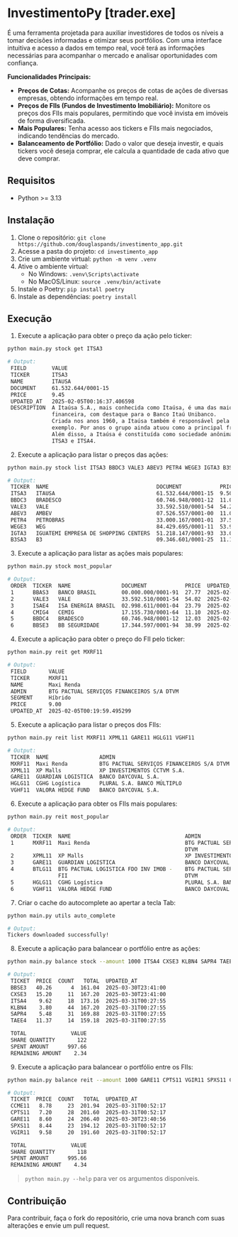 # InvestimentoPy [trader.exe]

É uma ferramenta projetada para auxiliar investidores de todos os níveis a tomar decisões informadas e otimizar seus portfólios. Com uma interface intuitiva e acesso a dados em tempo real, você terá as informações necessárias para acompanhar o mercado e analisar oportunidades com confiança.

**Funcionalidades Principais:**

*   **Preços de Cotas:** Acompanhe os preços de cotas de ações de diversas empresas, obtendo informações em tempo real.
*   **Preços de FIIs (Fundos de Investimento Imobiliário):** Monitore os preços dos FIIs mais populares, permitindo que você invista em imóveis de forma diversificada.
*   **Mais Populares:** Tenha acesso aos tickers e FIIs mais negociados, indicando tendências do mercado.
*   **Balanceamento de Portfólio:** Dado o valor que deseja investir, e quais tickers você deseja comprar, ele calcula a quantidade de cada ativo que deve comprar.

## Requisitos

- Python >= 3.13

## Instalação

1. Clone o repositório: `git clone https://github.com/douglaspands/investimento_app.git`
2. Acesse a pasta do projeto: `cd investimento_app`
3. Crie um ambiente virtual: `python -m venv .venv`
4. Ative o ambiente virtual:
   - No Windows: `.venv\Scripts\activate`
   - No MacOS/Linux: `source .venv/bin/activate`
5. Instale o Poetry: `pip install poetry`
6. Instale as dependências: `poetry install`

## Execução

1. Execute a aplicação para obter o preço da ação pelo ticker:

```sh
python main.py stock get ITSA3

# Output:
 FIELD        VALUE                                                                                                                                               
 TICKER       ITSA3                                                                                                                                               
 NAME         ITAUSA                                                                                                                                              
 DOCUMENT     61.532.644/0001-15                                                                                                                                  
 PRICE        9.45                                                                                                                                                
 UPDATED_AT   2025-02-05T00:16:37.406598                                                                                                                          
 DESCRIPTION  A Itaúsa S.A., mais conhecida como Itaúsa, é uma das maiores holdings do país, especialmente por sua atuação no controle de empresas da área        
              financeira, com destaque para o Banco Itaú Unibanco.                                                                                                
              Criada nos anos 1960, a Itaúsa também é responsável pela gestão de empresas ligadas a outros segmentos como papel, celulose e tecnologia, por       
              exemplo. Por anos o grupo ainda atuou como a principal frente da área de investimentos do Banco Itaú.                                               
              Além disso, a Itaúsa é constituída como sociedade anônima de capital aberto, sendo suas ações negociadas na Bolsa do Brasil, a B3, sob os códigos   
              ITSA3 e ITSA4.
```

2. Execute a aplicação para listar o preços das ações:

```sh
python main.py stock list ITSA3 BBDC3 VALE3 ABEV3 PETR4 WEGE3 IGTA3 B3SA3

# Output:
 TICKER  NAME                                  DOCUMENT            PRICE  UPDATED_AT                 
 ITSA3   ITAUSA                                61.532.644/0001-15  9.50   2025-02-04T02:32:53.190873 
 BBDC3   BRADESCO                              60.746.948/0001-12  11.01  2025-02-04T02:32:52.985194 
 VALE3   VALE                                  33.592.510/0001-54  54.21  2025-02-04T02:32:53.246695 
 ABEV3   AMBEV                                 07.526.557/0001-00  11.03  2025-02-04T02:32:53.124743 
 PETR4   PETROBRAS                             33.000.167/0001-01  37.50  2025-02-04T02:32:53.228252 
 WEGE3   WEG                                   84.429.695/0001-11  53.90  2025-02-04T02:32:53.326571 
 IGTA3   IGUATEMI EMPRESA DE SHOPPING CENTERS  51.218.147/0001-93  33.00  2025-02-04T02:32:53.307780 
 B3SA3   B3                                    09.346.601/0001-25  11.16  2025-02-04T02:32:52.652061 
```

3. Execute a aplicação para listar as ações mais populares:

```sh
python main.py stock most_popular

# Output:
 ORDER  TICKER  NAME                DOCUMENT            PRICE  UPDATED_AT                 
 1      BBAS3   BANCO BRASIL        00.000.000/0001-91  27.77  2025-02-05T00:18:29.836376 
 2      VALE3   VALE                33.592.510/0001-54  54.02  2025-02-05T00:18:30.257107 
 3      ISAE4   ISA ENERGIA BRASIL  02.998.611/0001-04  23.79  2025-02-05T00:18:29.812324 
 4      CMIG4   CEMIG               17.155.730/0001-64  11.10  2025-02-05T00:18:30.334697 
 5      BBDC4   BRADESCO            60.746.948/0001-12  12.03  2025-02-05T00:18:30.151068 
 6      BBSE3   BB SEGURIDADE       17.344.597/0001-94  38.99  2025-02-05T00:18:30.091197
```

4. Execute a aplicação para obter o preço do FII pelo ticker:

```sh
python main.py reit get MXRF11

# Output:
 FIELD       VALUE                                     
 TICKER      MXRF11                                    
 NAME        Maxi Renda                                
 ADMIN       BTG PACTUAL SERVIÇOS FINANCEIROS S/A DTVM 
 SEGMENT     Híbrido                                   
 PRICE       9.00                                      
 UPDATED_AT  2025-02-05T00:19:59.495299
```

5. Execute a aplicação para listar o preços dos FIIs:

```sh
python main.py reit list MXRF11 XPML11 GARE11 HGLG11 VGHF11

# Output:
 TICKER  NAME                ADMIN                                      SEGMENT                        PRICE   UPDATED_AT                 
 MXRF11  Maxi Renda          BTG PACTUAL SERVIÇOS FINANCEIROS S/A DTVM  Híbrido                        9.03    2025-02-04T02:19:41.390377 
 XPML11  XP Malls            XP INVESTIMENTOS CCTVM S.A.                Shoppings                      97.45   2025-02-04T02:19:41.436584 
 GARE11  GUARDIAN LOGISTICA  BANCO DAYCOVAL S.A.                        Híbrido                        7.80    2025-02-04T02:19:41.088916 
 HGLG11  CGHG Logística      PLURAL S.A. BANCO MÚLTIPLO                 Logística                      149.60  2025-02-04T02:19:41.239980 
 VGHF11  VALORA HEDGE FUND   BANCO DAYCOVAL S.A.                        Títulos e Valores Mobiliários  7.00    2025-02-04T02:19:41.476547
```

6. Execute a aplicação para obter os FIIs mais populares:

```sh
python main.py reit most_popular

# Output:
 ORDER  TICKER  NAME                                    ADMIN                                   SEGMENT                        PRICE   UPDATED_AT                 
 1      MXRF11  Maxi Renda                              BTG PACTUAL SERVIÇOS FINANCEIROS S/A    Híbrido                        9.00    2025-02-05T00:20:52.858447 
                                                        DTVM                                                                                                      
 2      XPML11  XP Malls                                XP INVESTIMENTOS CCTVM S.A.             Shoppings                      96.50   2025-02-05T00:20:52.891974 
 3      GARE11  GUARDIAN LOGISTICA                      BANCO DAYCOVAL S.A.                     Híbrido                        7.82    2025-02-05T00:20:53.305457 
 4      BTLG11  BTG PACTUAL LOGISTICA FDO INV IMOB -    BTG PACTUAL SERVIÇOS FINANCEIROS S/A    Híbrido                        94.33   2025-02-05T00:20:53.482030 
                FII                                     DTVM                                                                                                      
 5      HGLG11  CGHG Logística                          PLURAL S.A. BANCO MÚLTIPLO              Logística                      149.79  2025-02-05T00:20:52.971735 
 6      VGHF11  VALORA HEDGE FUND                       BANCO DAYCOVAL S.A.                     Títulos e Valores Mobiliários  6.81    2025-02-05T00:20:52.911971
```

7. Criar o cache do autocomplete ao apertar a tecla Tab:

```sh
python main.py utils auto_complete

# Output:
Tickers downloaded successfully!
```

8. Execute a aplicação para balancear o portfólio entre as ações:

```sh
python main.py balance stock --amount 1000 ITSA4 CXSE3 KLBN4 SAPR4 TAEE4 BBSE3

# Output:
 TICKET  PRICE  COUNT   TOTAL  UPDATED_AT          
 BBSE3   40.26      4  161.04  2025-03-30T23:41:00 
 CXSE3   15.20     11  167.20  2025-03-30T23:41:00 
 ITSA4    9.62     18  173.16  2025-03-31T00:27:55 
 KLBN4    3.80     44  167.20  2025-03-31T00:27:55 
 SAPR4    5.48     31  169.88  2025-03-31T00:27:55 
 TAEE4   11.37     14  159.18  2025-03-31T00:27:55 

 TOTAL              VALUE 
 SHARE QUANTITY       122 
 SPENT AMOUNT      997.66 
 REMAINING AMOUNT    2.34 
```

9. Execute a aplicação para balancear o portfólio entre os FIIs:

```sh
python main.py balance reit --amount 1000 GARE11 CPTS11 VGIR11 SPXS11 CCME11 

# Output:
 TICKET  PRICE  COUNT   TOTAL  UPDATED_AT          
 CCME11   8.78     23  201.94  2025-03-31T00:52:17 
 CPTS11   7.20     28  201.60  2025-03-31T00:52:17 
 GARE11   8.60     24  206.40  2025-03-30T23:40:56 
 SPXS11   8.44     23  194.12  2025-03-31T00:52:17 
 VGIR11   9.58     20  191.60  2025-03-31T00:52:17 

 TOTAL              VALUE 
 SHARE QUANTITY       118 
 SPENT AMOUNT      995.66 
 REMAINING AMOUNT    4.34 
```

> `python main.py --help` para ver os argumentos disponíveis.

## Contribuição

Para contribuir, faça o fork do repositório, crie uma nova branch com suas alterações e envie um pull request.



